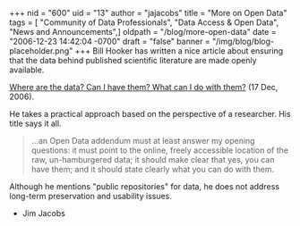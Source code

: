 +++
nid = "600"
uid = "13"
author = "jajacobs"
title = "More on Open Data"
tags = [ "Community of Data Professionals", "Data Access & Open Data", "News and Announcements",]
oldpath = "/blog/more-open-data"
date = "2006-12-23 14:42:04 -0700"
draft = "false"
banner = "/img/blog/blog-placeholder.png"
+++
Bill Hooker has written a nice article about ensuring that the data
behind published scientific literature are made openly available.

[Where are the data? Can I have them? What can I do with
them?](http://www.sennoma.net/main/archives/2006/12/where_are_the_data_can_i_have.php)
(17 Dec, 2006).

He takes a practical approach based on the perspective of a researcher.
His title says it all.

> ...an Open Data addendum must at least answer my opening questions:
> it must point to the online, freely accessible location of the raw,
> un-hamburgered data; it should make clear that yes, you can have them;
> and it should state clearly what you can do with them.

Although he mentions "public repositories" for data, he does not
address long-term preservation and usability issues.

- Jim Jacobs

